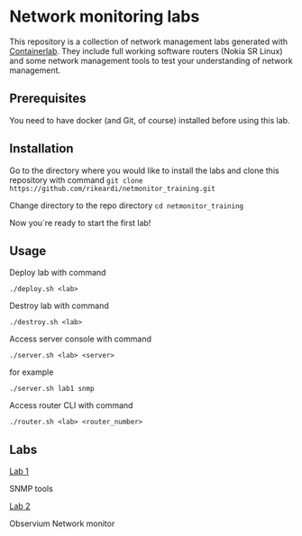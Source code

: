 # Network monitoring labs

This repository is a collection of network management labs generated with [Containerlab](https://containerlab.dev/). They include full working software routers (Nokia SR Linux) and some network management tools to test your understanding of network management.
## Prerequisites
You need to have docker (and Git, of course) installed before using this lab.

## Installation
Go to the directory where you would like to install the labs and clone this repository with command `git clone https://github.com/rikeardi/netmonitor_training.git`

Change directory to the repo directory `cd netmonitor_training`

Now you´re ready to start the first lab!

## Usage

Deploy lab with command
```
./deploy.sh <lab>
```
Destroy lab with command
```
./destroy.sh <lab>
```

Access server console with command
```
./server.sh <lab> <server>
```
for example
```
./server.sh lab1 snmp
```

Access router CLI with command
```
./router.sh <lab> <router_number>
```

## Labs

[Lab 1](lab1/lab1.md)

SNMP tools

[Lab 2](lab2/lab2.md)

Observium Network monitor